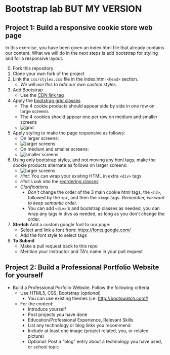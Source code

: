 # Bootstrap lab BUT MY VERSION


## Project 1: Build a responsive cookie store web page

In this exercise, you have been given an index.html file that already contains our content. What we will do in the next steps is add bootstrap for styling and for a responsive layout.

0. Fork this repository
1. Clone your own fork of the project
2. Link the `css/styles.css` file in the index.html `<head>` section.
    - _We will use this to add our own custom styles._
3. Add Bootstrap
    - Use the [CDN link tag](https://getbootstrap.com/docs/4.5/getting-started/introduction/#quick-start)
4. Apply the [bootstrap grid classes](https://getbootstrap.com/docs/4.5/layout/grid/)
    - The 4 cookie products should appear side by side in one row on large screens
    - The 4 cookies should appear one per row on medium and smaller screens
    - ![grid](screenshots/cookie-store-grid.png)
5. Apply styling to make the page responsive as follows:
    - On larger screens:
    - ![larger screens](screenshots/cookie-store-large-screen.png)
    - On medium and smaller screens:
    - ![smaller screens](screenshots/cookie-store-mobile-screen.png)
6. Using only bootstrap styles, and not moving any html tags, make the cookie products alternate as follows on larger screens:
    - ![larger screens](screenshots/cookie-store-large-screen-alt.png)
    - _Hint:_ You can wrap your existing HTML in extra `<div>` tags
    - _Hint:_ Look into the [reordering classes](https://getbootstrap.com/docs/4.5/layout/grid/#reordering)
    - *Clarifications*
        + _Don't_ change the order of the 3 main cookie html tags, the `<h3>`, followed by the `<p>`, and then the `<img>` tags. _Remember, we want to keep semantic order._
        + You can add `<div>`'s and bootstrap classes as needed, you can wrap any tags in divs as needed, as long as you don't change the order.
7. **Stretch** Add a custom google font to our page:
    - Select and link a font from: https://fonts.google.com/
    - Add the font style to select tags
8. **To Submit**
    - Make a pull request back to this repo
    - Mention your Instructor and TA's name in your pull request

## Project 2: Build a Professional Portfolio Website for yourself

- Build a Professional Porfolio Website. Follow the following criteria
    * Use HTML5, CSS, Bootstrap (*optional*)
        - You can use existing themes (i.e. http://bootswatch.com/)
    * For the content:
        - Introduce yourself
        - Post projects you have done
        - Education/Professional Experience, Relevant Skills
        - List any technology or blog links you recommend
        - Include at least one image (project related, you, or related picture)
        - _Optional:_ Post a "blog" entry about a technology you have used, or school topic
